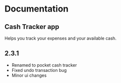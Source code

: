 # Documentation

## Cash Tracker app
Helps you track your expenses and your available cash.

## 2.3.1
- Renamed to pocket cash tracker
- Fixed undo transaction bug
- Minor ui changes